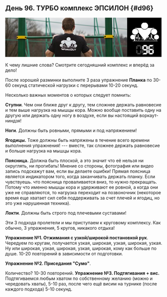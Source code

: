 ## День 96. ТУРБО комплекс ЭПСИЛОН {#d96}

![](src/img/96.jpg)

К чему лишние слова? Смотрите сегодняшний комплекс и вперёд за дело! 

После хорошей разминки выполните 3 раза упражнение **Планка** по 30-60 секунд статической нагрузки с перерывами 10-20 секунд. 

Несколько важных моментов о которых следует помнить: 

**Ступни**. Чем они ближе друг к другу, тем сложнее держать равновесие и тем выше нагрузка на мышцы кора. Можно вообще поставить одну на другую или держать одну ногу в воздухе, если вы настоящий воркаут-ниндзя! 

**Ноги**. Должны быть ровными, прямыми и под напряжением! 

**Ягодицы.** Тоже должны быть напряжены в течение всего времени выполнения упражнения! --- вместе, так сложнее держать равновесие и больше нагрузка на мышцы кора. 

**Поясница.** Должна быть плоской, а это значит что её нельзя ни округлять, ни прогибать! Мнение со стороны, фотография или видео запись подскажут вам, если вы делаете ошибки! Прямая поясница является индикатором того, когда заканчивать держать планку. Если чувствуешь. что поясница проваливается вниз, то нужно прекращать. Потому что именно мышцы кора и удерживают ее ровной, а когда они уже не справляются, то нагрузка переходит на позвоночник (некоторое время еще хватает сил себя поддерживать за счет плечей и ягодиц, но это уже нарушенная техника). 

**Локти**. Должны быть строго под плечевыми суставами! 

Эти 3 подхода пролетели и мы приступаем к круговому комплексу. Как обычно, 3 упражнения, 5 кругов, никакого отдыха! 

**Упражнение №1. Отжимания с узкой/широкой постановкой рук**. Чередуем по кругам, получается узкая, широкая, узкая, широкая, узкая. Ну или широкая, узкая, широкая, узкая, широкая, кому как больше по душе. 10-20 повторений в зависимости от подготовки. 

**Упражнение №2. Приседания "Сумо"**. 

Количество? 10-30 повторений. **Упражнение №3. Подтягивания + вис.** Подтягиваемся любым хватом по собственному желанию (можно и чередовать хваты), 5-10 раз, после чего ещё висим на турнике (после каждого подхода) 5-10 секунд. 

